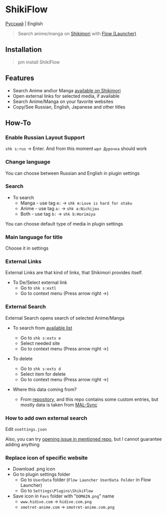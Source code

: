 # ShikiFlow

[Русский](ReadMe.ru.md) | English

> Search anime/manga on [Shikimori](https://shikimori.one) with [Flow (Launcher)](https://www.flowlauncher.com)

## Installation

> pm install ShikiFlow

## Features

- Search Anime and\or Manga [available on Shikimori](https://shikimori.one/anime-industry)
- Open external links for selected media, if available
- Search Anime/Manga on your favorite websites
- Copy/See Russian, English, Japanese and other titles

## How-To

### Enable Russian Layout Support

`shk s:rus` -> Enter. And from this moment `ырл Дурочка` should work

### Change language

You can choose between Russian and English in plugin settings

### Search

- To search
  - Manga - use tag `m:` -> `shk m:Love is hard for otaku`
  - Anime - use tag `a:` -> `shk a:Nichijou`
  - Both - use tag `b:` -> `shk b:Horimiya`

You can choose default type of media in plugin settings

### Main language for title

Choose it in settings

### External Links

External Links are that kind of links, that Shikimori provides itself.

- To De/Select external link
  - Go to `shk s:extl`
  - Go to context menu (Press arrow right →)

### External Search

External Search opens search of selected Anime/Manga

- To search from [available list](https://github.com/NoPlagiarism/AnMaSearchTerms)
  - Go to `shk s:exts e`
  - Select needed site
  - Go to context menu (Press arrow right →)
- To delete
  - Go to `shk s:exts d`
  - Select item for delete
  - Go to context menu (Press arrow right →)

- Where this data coming from?
  - From [repository](https://github.com/NoPlagiarism/AnMaSearchTerms), and this repo contains some custom entries, but mostly data is taken from [MAL-Sync](https://malsync.moe)

### How to add own external search

<!-- TODO: write this after AnMaSearchTerms ReadMe -->
<!-- - Go to `UserData` folder (`Flow Launcher UserData Folder` in Flow Launcher)
- Go to `Settings\Plugins\ShikiFlow`
- Open `osettings.json`
  - If it does not exists, try adding some External Link or External Search using steps above
- -->

Edit `osettings.json`

Also, you can try [opening issue in mentioned repo](https://github.com/NoPlagiarism/AnMaSearchTerms), but I cannot guarantee adding anything

### Replace icon of specific website

- Download .png icon
- Go to plugin settings folder
  - Go to `UserData` folder (`Flow Launcher UserData Folder` in Flow Launcher)
  - Go to `Settings\Plugins\ShikiFlow`
- Save icon in `Favs` folder with "`DOMAIN.png`" name
  - `www.hidive.com` -> `hidive.com.png`
  - `smotret-anime.com` -> `smotret-anime.com.png`
